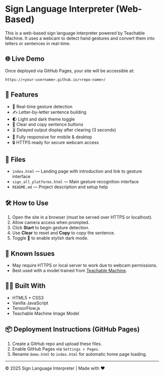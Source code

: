 # Sign Language Interpreter (Web-Based)

This is a web-based sign language interpreter powered by Teachable Machine. It uses a webcam to detect hand gestures and convert them into letters or sentences in real-time.

## 🌐 Live Demo
Once deployed via GitHub Pages, your site will be accessible at:

```
https://<your-username>.github.io/<repo-name>/
```

## 🚀 Features

- 🌟 Real-time gesture detection
- ✍️ Letter-by-letter sentence building
- 🌓 Light and dark theme toggle
- 🧹 Clear and copy sentence buttons
- ⏳ Delayed output display after clearing (3 seconds)
- 📱 Fully responsive for mobile & desktop
- 🔒 HTTPS ready for secure webcam access

## 📁 Files

- `index.html` — Landing page with introduction and link to gesture interface
- `sign_all_platforms.html` — Main gesture recognition interface
- `README.md` — Project description and setup help

## 🛠️ How to Use

1. Open the site in a browser (must be served over HTTPS or localhost).
2. Allow camera access when prompted.
3. Click **Start** to begin gesture detection.
4. Use **Clear** to reset and **Copy** to copy the sentence.
5. Toggle 🌙 to enable stylish dark mode.

## 🚧 Known Issues

- May require HTTPS or local server to work due to webcam permissions.
- Best used with a model trained from [Teachable Machine](https://teachablemachine.withgoogle.com/).

## 🧑‍💻 Built With

- HTML5 + CSS3
- Vanilla JavaScript
- TensorFlow.js
- Teachable Machine Image Model

## 📦 Deployment Instructions (GitHub Pages)

1. Create a GitHub repo and upload these files.
2. Enable GitHub Pages via `Settings > Pages`.
3. Rename `demo.html` to `index.html` for automatic home page loading.

---

© 2025 Sign Language Interpreter | Made with ❤️
